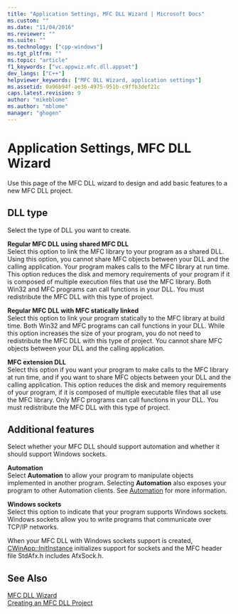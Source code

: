 ```yaml
---
title: "Application Settings, MFC DLL Wizard | Microsoft Docs"
ms.custom: ""
ms.date: "11/04/2016"
ms.reviewer: ""
ms.suite: ""
ms.technology: ["cpp-windows"]
ms.tgt_pltfrm: ""
ms.topic: "article"
f1_keywords: ["vc.appwiz.mfc.dll.appset"]
dev_langs: ["C++"]
helpviewer_keywords: ["MFC DLL Wizard, application settings"]
ms.assetid: 0a96b94f-ae36-4975-951b-c9ffb3def21c
caps.latest.revision: 9
author: "mikeblome"
ms.author: "mblome"
manager: "ghogen"
---
```

# Application Settings, MFC DLL Wizard
Use this page of the MFC DLL wizard to design and add basic features to a new MFC DLL project.  
  
## DLL type  
 Select the type of DLL you want to create.  
  
 **Regular MFC DLL using shared MFC DLL**  
 Select this option to link the MFC library to your program as a shared DLL. Using this option, you cannot share MFC objects between your DLL and the calling application. Your program makes calls to the MFC library at run time. This option reduces the disk and memory requirements of your program if it is composed of multiple execution files that use the MFC library. Both Win32 and MFC programs can call functions in your DLL. You must redistribute the MFC DLL with this type of project.  
  
 **Regular MFC DLL with MFC statically linked**  
 Select this option to link your program statically to the MFC library at build time. Both Win32 and MFC programs can call functions in your DLL. While this option increases the size of your program, you do not need to redistribute the MFC DLL with this type of project. You cannot share MFC objects between your DLL and the calling application.  
  
 **MFC extension DLL**  
 Select this option if you want your program to make calls to the MFC library at run time, and if you want to share MFC objects between your DLL and the calling application. This option reduces the disk and memory requirements of your program, if it is composed of multiple executable files that all use the MFC library. Only MFC programs can call functions in your DLL. You must redistribute the MFC DLL with this type of project.  
  
## Additional features  
 Select whether your MFC DLL should support automation and whether it should support Windows sockets.  
  
 **Automation**  
 Select **Automation** to allow your program to manipulate objects implemented in another program. Selecting **Automation** also exposes your program to other Automation clients. See [Automation](../../mfc/automation.md) for more information.  
  
 **Windows sockets**  
 Select this option to indicate that your program supports Windows sockets. Windows sockets allow you to write programs that communicate over TCP/IP networks.  
  
 When your MFC DLL with Windows sockets support is created, [CWinApp::InitInstance](../../mfc/reference/cwinapp-class.md#initinstance) initializes support for sockets and the MFC header file StdAfx.h includes AfxSock.h.  
  
## See Also  
 [MFC DLL Wizard](../../mfc/reference/mfc-dll-wizard.md)   
 [Creating an MFC DLL Project](../../mfc/reference/creating-an-mfc-dll-project.md)

